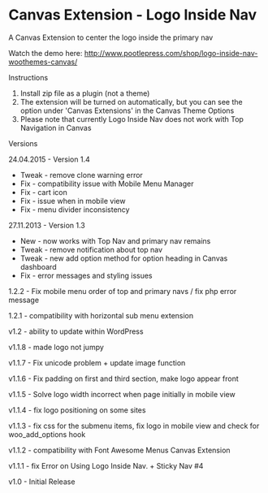 Canvas Extension - Logo Inside Nav
==================================

A Canvas Extension to center the logo inside the primary nav


Watch the demo here: http://www.pootlepress.com/shop/logo-inside-nav-woothemes-canvas/

Instructions

1. Install zip file as a plugin (not a theme)
2. The extension will be turned on automatically, but you can see the option under 'Canvas Extensions' in the Canvas Theme Options
3. Please note that currently Logo Inside Nav does not work with Top Navigation in Canvas


Versions

24.04.2015 - Version 1.4
 * Tweak - remove clone warning error
 * Fix - compatibility issue with Mobile Menu Manager
 * Fix - cart icon
 * Fix - issue when in mobile view
 * Fix - menu divider inconsistency 

27.11.2013 - Version 1.3 
 * New - now works with Top Nav and primary nav remains
 * Tweak - remove notification about top nav
 * Tweak - new add option method for option heading in Canvas dashboard
 * Fix - error messages and styling issues

1.2.2 - Fix mobile menu order of top and primary navs / fix php error message

1.2.1 - compatibility with horizontal sub menu extension

v1.2 - ability to update within WordPress

v1.1.8 - made logo not jumpy

v1.1.7 - Fix unicode problem + update image function

v1.1.6 - Fix padding on first and third section, make logo appear front

v1.1.5 - Solve logo width incorrect when page initially in mobile view

v1.1.4 - fix logo positioning on some sites

v1.1.3 - fix css for the submenu items, fix logo in mobile view and check for woo_add_options hook

v1.1.2 - compatibility with Font Awesome Menus Canvas Extension

v1.1.1 - fix Error on Using Logo Inside Nav. + Sticky Nav #4

v1.0 - Initial Release
